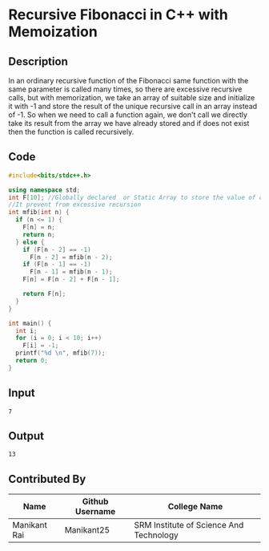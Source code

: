 # Recursive Fibonacci in C++ with Memoization

## Description
In an ordinary recursive function of the Fibonacci same function with the same parameter is called many times, so there are excessive recursive calls, but with memorization, we take an array of suitable size and initialize it with -1 and store the result of the unique recursive call in an array instead of -1. So when we need to call a function again, we don't call we directly take its result from the array we have already stored and if does not exist then the function is called recursively.

## Code
```C++
#include<bits/stdc++.h>

using namespace std;
int F[10]; //Globally declared  or Static Array to store the value of called function
//It prevent from excessive recursion
int mfib(int n) {
  if (n <= 1) {
    F[n] = n;
    return n;
  } else {
    if (F[n - 2] == -1)
      F[n - 2] = mfib(n - 2);
    if (F[n - 1] == -1)
      F[n - 1] = mfib(n - 1);
    F[n] = F[n - 2] + F[n - 1];

    return F[n];
  }
}

int main() {
  int i;
  for (i = 0; i < 10; i++)
    F[i] = -1;
  printf("%d \n", mfib(7));
  return 0;
}
```

## Input
```
7
```

## Output
```
13
```
## Contributed By
|Name|Github Username|College Name|
|---|---|---|
|Manikant Rai|Manikant25|SRM Institute of Science And Technology|
